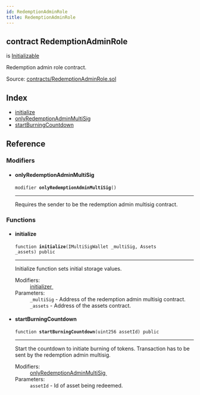 ```yaml
---
id: RedemptionAdminRole
title: RedemptionAdminRole
---
```


<div class="contract-doc"><div class="contract"><h2 class="contract-header"><span class="contract-kind">contract</span> RedemptionAdminRole</h2><p class="base-contracts"><span>is</span> <a href="es_zos-lib_contracts_Initializable.html">Initializable</a></p><p class="description">Redemption admin role contract.</p><div class="source">Source: <a href="https://github.com/levelkdev/master-property-value-token/blob/v0.1.0/contracts/RedemptionAdminRole.sol" target="_blank">contracts/RedemptionAdminRole.sol</a></div></div><div class="index"><h2>Index</h2><ul><li><a href="RedemptionAdminRole.html#initialize">initialize</a></li><li><a href="RedemptionAdminRole.html#onlyRedemptionAdminMultiSig">onlyRedemptionAdminMultiSig</a></li><li><a href="RedemptionAdminRole.html#startBurningCountdown">startBurningCountdown</a></li></ul></div><div class="reference"><h2>Reference</h2><div class="modifiers"><h3>Modifiers</h3><ul><li><div class="item modifier"><span id="onlyRedemptionAdminMultiSig" class="anchor-marker"></span><h4 class="name">onlyRedemptionAdminMultiSig</h4><div class="body"><code class="signature">modifier <strong>onlyRedemptionAdminMultiSig</strong><span>() </span></code><hr/><div class="description"><p>Requires the sender to be the redemption admin multisig contract.</p></div></div></div></li></ul></div><div class="functions"><h3>Functions</h3><ul><li><div class="item function"><span id="initialize" class="anchor-marker"></span><h4 class="name">initialize</h4><div class="body"><code class="signature">function <strong>initialize</strong><span>(IMultiSigWallet _multiSig, Assets _assets) </span><span>public </span></code><hr/><div class="description"><p>Initialize function sets initial storage values.</p></div><dl><dt><span class="label-modifiers">Modifiers:</span></dt><dd><a href="es_zos-lib_contracts_Initializable.html#initializer">initializer </a></dd><dt><span class="label-parameters">Parameters:</span></dt><dd><div><code>_multiSig</code> - Address of the redemption admin multisig contract.</div><div><code>_assets</code> - Address of the assets contract.</div></dd></dl></div></div></li><li><div class="item function"><span id="startBurningCountdown" class="anchor-marker"></span><h4 class="name">startBurningCountdown</h4><div class="body"><code class="signature">function <strong>startBurningCountdown</strong><span>(uint256 assetId) </span><span>public </span></code><hr/><div class="description"><p>Start the countdown to initiate burning of tokens. Transaction has to be sent by the redemption admin multisig.</p></div><dl><dt><span class="label-modifiers">Modifiers:</span></dt><dd><a href="RedemptionAdminRole.html#onlyRedemptionAdminMultiSig">onlyRedemptionAdminMultiSig </a></dd><dt><span class="label-parameters">Parameters:</span></dt><dd><div><code>assetId</code> - Id of asset being redeemed.</div></dd></dl></div></div></li></ul></div></div></div>
